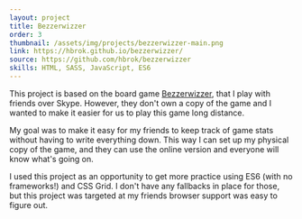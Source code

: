 ```yaml
---
layout: project
title: Bezzerwizzer
order: 3
thumbnail: /assets/img/projects/bezzerwizzer-main.png
link: https://hbrok.github.io/bezzerwizzer/
source: https://github.com/hbrok/bezzerwizzer
skills: HTML, SASS, JavaScript, ES6
---
```


This project is based on the board game [Bezzerwizzer](https://en.wikipedia.org/wiki/Bezzerwizzer), that I play with friends over Skype. However, they don't own a copy of the game and I wanted to make it easier for us to play this game long distance.

My goal was to make it easy for my friends to keep track of game stats without having to write everything down. This way I can set up my physical copy of the game, and they can use the online version and everyone will know what's going on.

I used this project as an opportunity to get more practice using ES6 (with no frameworks!) and CSS Grid. I don't have any fallbacks in place for those, but this project was targeted at my friends browser support was easy to figure out.
